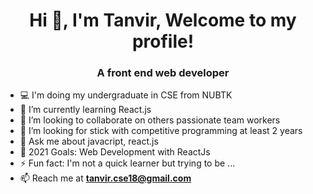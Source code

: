 <h1 align="center">Hi 👋, I'm Tanvir, Welcome to my profile!</h1>
<h3 align="center">A front end web developer </h3>

- 💻 I'm doing my undergraduate in CSE from NUBTK
- 🌱 I’m currently learning React.js
- 👯 I’m looking to collaborate on others passionate team workers
- 🤔 I’m looking for stick with competitive programming at least 2 years 
- 💬 Ask me about javacript, react.js
- 🥅 2021 Goals: Web Development with ReactJs
- ⚡ Fun fact: I'm not a quick learner but trying to be ...
- 📫 Reach me at **tanvir.cse18@gmail.com**
